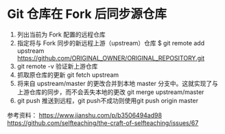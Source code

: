 # Git 仓库在 Fork 后同步源仓库
1. 列出当前为 Fork 配置的远程仓库
2. 指定将与 Fork 同步的新远程上游（upstream）仓库
  $ git remote add upstream https://github.com/ORIGINAL_OWNER/ORIGINAL_REPOSITORY.git
3. git remote -v 验证新上游仓库
4. 抓取原仓库的更新 git fetch upstream
5. 将来自 upstream/master 的更改合并到本地 master 分支中。这就实现了与上游仓库的同步，而不会丢失本地的更改
    git merge upstream/master
6. git push 推送到远程，git push不成功则使用git push origin master

参考资料：
https://www.jianshu.com/p/b3506494ad98
https://github.com/selfteaching/the-craft-of-selfteaching/issues/67